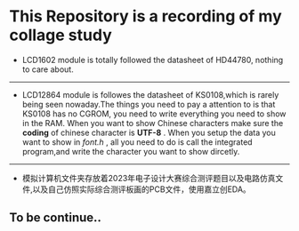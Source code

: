 # This Repository is a recording of my collage study
- LCD1602 module is totally followed the datasheet of HD44780, nothing to care about.
---
- LCD12864 module is followes the datasheet of KS0108,which is rarely being seen nowaday.The things you need to pay a attention to is that KS0108 has no CGROM, you need to write everything you need to show in the RAM. When you want to show Chinese characters make sure the **coding** of chinese character is **UTF-8** .
When you setup the data you want to show in *font.h* , all you need to do is call the integrated program,and write the character you want to show dircetly.
---
- 模拟计算机文件夹存放着2023年电子设计大赛综合测评题目以及电路仿真文件,以及自己仿照实际综合测评板画的PCB文件，使用嘉立创EDA。

## To be continue..


